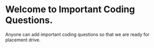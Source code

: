 # Welcome to Important Coding Questions.
Anyone can add important coding questions so that we are ready for placement drive.
